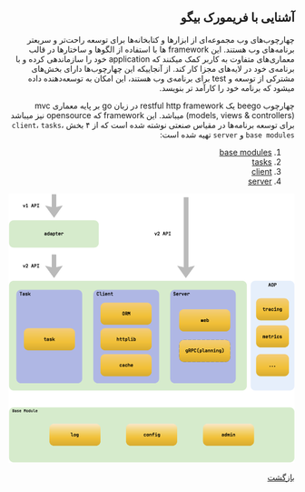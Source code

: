 <div dir="rtl">

## آشنایی با فریمورک بیگو
  چهارچوب‌های وب مجموعه‌ای از ابزارها و کتابخانه‌ها برای توسعه راحت‌تر و سریعتر برنامه‌های وب هستند. این framework ها با استفاده از الگوها و ساختارها در قالب معماری‌های متفاوت به کاربر کمک میکنند که application خود را سازماندهی کرده و با برنامه‌ی خود در لایه‌های مجزا کار کند. از آنجاییکه این چهارچوب‌ها دارای بخش‌های مشترکی از توسعه و test برای برنامه‌ی وب هستند، این امکان به توسعه‌دهنده داده میشود که برنامه خود را کارآمد تر بنویسد.
  
  چهارچوب beego یک restful http framework در زبان go بر پایه معماری mvc (models, views & controllers) میباشد. این framework که opensource نیز میباشد برای توسعه برنامه‌ها در مقیاس صنعتی نوشته شده است که از ۴ بخش `client`، `tasks`، `base modules` و `server` تهیه شده است:
	
1. [base modules](https://github.com/NikanV/Beego/blob/introbranch/Introduction/BaseModules.md)
2. [tasks](https://github.com/NikanV/Beego/blob/introbranch/Introduction/Tasks.md)
3. [client](https://github.com/NikanV/Beego/blob/introbranch/Introduction/Client.md)
4. [server](https://github.com/NikanV/Beego/blob/introbranch/Introduction/Server.md)
  
	
![architecture](https://github.com/NikanV/Beego/blob/873db45aaa31f33c1b44baa751a14b07d2edfb54/Introduction/src/images/beegomap.png)
	
[بازگشت]()
  
</div>
